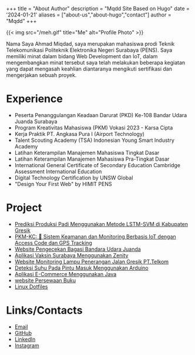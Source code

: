 +++
title = "About Author"
description = "Mqdd Site Based on Hugo"
date = '2024-01-21'
aliases = ["about-us","about-hugo","contact"]
author = "Mqdd"
+++

{{< img src="/meh.gif" title="Me" alt="Profile Photo" >}}


Nama Saya Ahmad Miqdad, saya merupakan mahasiswa prodi Teknik Telekomunikasi Politeknik Elektronika Negeri Surabaya (PENS). Saya memiliki minat dalam bidang Web Development dan IoT, dalam mengembangkan minat tersebut saya telah melakukan beberapa kegiatan yang dapat mengasah keahlian diantaranya mengikuti sertifikasi dan mengerjakan sebuah proyek.

# Experience
- Peserta Penanggulangan Keadaan Darurat (PKD) Ke-108 Bandar Udara Juanda Surabaya
- Program Kreativitas Mahasiswa (PKM) Vokasi 2023 - Karsa Cipta
- Kerja Praktik PT. Angkasa Pura I (Airport Technology)
- Talent Scouting Academy (TSA) Indonesian Young Smart Industry Academy
- Latihan Keterampilan Manajemen Mahasiswa Tingkat Dasar
- Latihan Keterampilan Manajemen Mahasiswa Pra-Tingkat Dasar
- International General Certificate of Secondary Education Cambridge Assessment International Education
- Digital Technology Certification by UNSW Global
- "Design Your First Web" by HIMIT PENS

# Project
* [Prediksi Produksi Padi Menggunakan Metode LSTM-SVM di Kabupaten Gresik](https://github.com/Linc2427/Prediksi-Hasil-Panen "Prediksi Hasil Panen") 
* [PKM-KC: 🔐 Sistem Keamanan dan Monitoring Berbasis IoT dengan Access Code dan GPS Tracking](https://https://github.com/Linc2427/TwinGuard "TwinGuard") 
* [Website Pengecekan Bagasi Bandara Udara Juanda](https://github.com/Linc2427/Golek.in "Golek.in") 
* [Aplikasi Vaksin Surabaya Menggunakan Zenity](https://github.com/Linc2427/Aplikasi-Vaksin-Bash "Aplikasi Vaksin") 
* [Website Monitoring Lampu Penerangan Jalan Gresik PT.Telkom](https://github.com/Linc2427/SmartPju "Smart Pju") 
* [Deteksi Suhu Pada Pintu Masuk Menggunakan Arduino](https://github.com/Linc2427/Si-HU "Si-HU") 
* [Aplikasi E-Commerce Menggunakan Java](https://github.com/Linc2427/Aplikasi-E-commerce-Java "Aplikasi E-Commerce Java") 
* [website Persewaan Buku](https://drive.google.com/drive/folders/19XisZQUZ89XGICcL_qbTS9s3AiDMIV1V "Website Persewaan Buku") 
* [Linux Dotfiles](https://github.com/Linc2427/DotFiles/ "Linux Dotfiles") 

# Links/Contacts
* [Email](mailto:ahmadmiqdad@mqdd.cloud)
* [GitHub](https://github.com/Linc2427/ "My Github") 
* [LinkedIn](https://www.linkedin.com/in/ahmad-miqdadd/ "my linkedin profile") 
* [Instagram](https://www.instagram.com/a.miqdad/ "my ig") 
